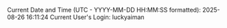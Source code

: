Current Date and Time (UTC - YYYY-MM-DD HH:MM:SS formatted): 2025-08-26 16:11:24
Current User's Login: luckyaiman
